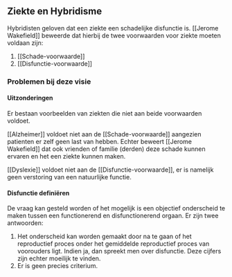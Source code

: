 ## Ziekte en Hybridisme
Hybridisten geloven dat een ziekte een schadelijke disfunctie is. [[Jerome Wakefield]] beweerde dat hierbij de twee voorwaarden voor ziekte moeten voldaan zijn:
1. [[Schade-voorwaarde]] 
2. [[Disfunctie-voorwaarde]] 

### Problemen bij deze visie
#### Uitzonderingen
Er bestaan voorbeelden van ziekten die niet aan beide voorwaarden voldoet.

[[Alzheimer]] voldoet niet aan de [[Schade-voorwaarde]] aangezien patienten er zelf geen last van hebben. Echter beweert [[Jerome Wakefield]] dat ook vrienden of familie (derden) deze schade kunnen ervaren en het een ziekte kunnen maken.

[[Dyslexie]] voldoet niet aan de [[Disfunctie-voorwaarde]], er is namelijk geen verstoring van een natuurlijke functie.

#### Disfunctie definiëren
De vraag kan gesteld worden of het mogelijk is een objectief onderscheid te maken tussen een functionerend en disfunctionerend orgaan. Er zijn twee antwoorden:
1. Het onderscheid kan worden gemaakt door na te gaan of het reproductief proces onder het gemiddelde reproductief proces van voorouders ligt. Indien ja, dan spreekt men over disfunctie. Deze cijfers zijn echter moeilijk te vinden.
2. Er is geen precies criterium.


